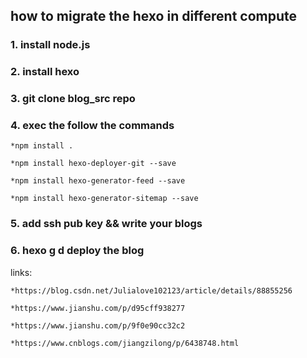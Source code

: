 ## how to migrate the hexo in different compute

### 1. install node.js

### 2. install hexo

### 3. git clone blog_src repo

### 4. exec the follow the commands

	*npm install .
	
	*npm install hexo-deployer-git --save
	
	*npm install hexo-generator-feed --save
	
	*npm install hexo-generator-sitemap --save


### 5. add ssh pub key && write your blogs

### 6. hexo g d deploy the blog 

links:

	*https://blog.csdn.net/Julialove102123/article/details/88855256
	
	*https://www.jianshu.com/p/d95cff938277
	
	*https://www.jianshu.com/p/9f0e90cc32c2
	
	*https://www.cnblogs.com/jiangzilong/p/6438748.html
	
